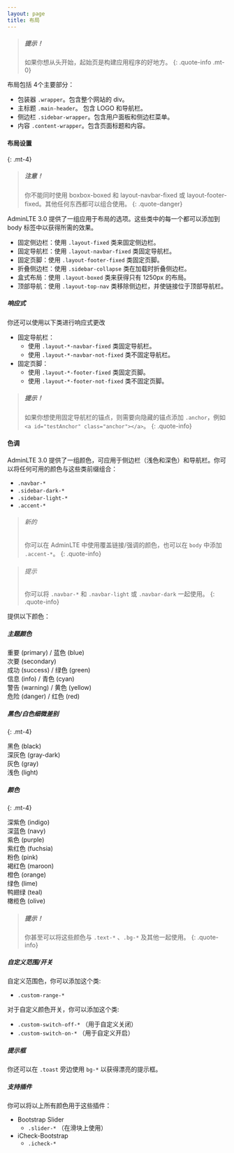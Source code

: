 ```yaml
---
layout: page
title: 布局
---
```


> ##### 提示！
> 如果你想从头开始，起始页是构建应用程序的好地方。
{: .quote-info .mt-0}

布局包括 4个主要部分：
- 包装器 `.wrapper`。包含整个网站的 div。
- 主标题 `.main-header`。 包含 LOGO 和导航栏。
- 侧边栏 `.sidebar-wrapper`。包含用户面板和侧边栏菜单。
- 内容 `.content-wrapper`。包含页面标题和内容。

#### 布局设置
{: .mt-4}

> ##### 注意！
> 你不能同时使用 boxbox-boxed 和 layout-navbar-fixed 或 layout-footer-fixed。其他任何东西都可以组合使用。
{: .quote-danger}

AdminLTE 3.0 提供了一组应用于布局的选项。这些类中的每一个都可以添加到 body 标签中以获得所需的效果。


- 固定侧边栏：使用 `.layout-fixed` 类来固定侧边栏。
- 固定导航栏：使用 `.layout-navbar-fixed` 类固定导航栏。
- 固定页脚：使用 `.layout-footer-fixed` 类固定页脚。
- 折叠侧边栏：使用 `.sidebar-collapse` 类在加载时折叠侧边栏。
- 盒式布局：使用 `.layout-boxed` 类来获得只有 1250px 的布局。
- 顶部导航：使用 `.layout-top-nav` 类移除侧边栏，并使链接位于顶部导航栏。


##### 响应式
你还可以使用以下类进行响应式更改
- 固定导航栏：
  - 使用 `.layout-*-navbar-fixed` 类固定导航栏。
  - 使用 `.layout-*-navbar-not-fixed` 类不固定导航栏。
- 固定页脚：
  - 使用 `.layout-*-footer-fixed` 类固定页脚。
  - 使用 `.layout-*-footer-not-fixed` 类不固定页脚。

> ##### 提示！
> 如果你想使用固定导航栏的锚点，则需要向隐藏的锚点添加 `.anchor`，例如 `<a id="testAnchor" class="anchor"></a>`。
{: .quote-info}


#### 色调

AdminLTE 3.0 提供了一组颜色，可应用于侧边栏（浅色和深色）和导航栏。你可以将任何可用的颜色与这些类前缀组合：

- `.navbar-*`
- `.sidebar-dark-*`
- `.sidebar-light-*`
- `.accent-*`

> ###### 新的
> 你可以在 AdminLTE 中使用覆盖链接/强调的颜色，也可以在 `body` 中添加 `.accent-*`。
{: .quote-info}

> ###### 提示
> 你可以将 `.navbar-*` 和 `.navbar-light` 或 `.navbar-dark` 一起使用。
{: .quote-info}

提供以下颜色：

##### 主题颜色
<div class="row">
  <div class="col-sm-4 col-lg-3 p-3 bg-primary"> 重要 (primary) / 蓝色 (blue)</div>
  <div class="col-sm-4 col-lg-3 p-3 bg-secondary"> 次要 (secondary)</div>
  <div class="col-sm-4 col-lg-3 p-3 bg-success"> 成功 (success) / 绿色 (green)</div>
  <div class="col-sm-4 col-lg-3 p-3 bg-info"> 信息 (info) / 青色 (cyan)</div>
  <div class="col-sm-4 col-lg-3 p-3 bg-warning"> 警告 (warning) / 黄色 (yellow)</div>
  <div class="col-sm-4 col-lg-3 p-3 bg-danger"> 危险 (danger) / 红色 (red)</div>
</div>

##### 黑色/白色细微差别
{: .mt-4}
<div class="row">
  <div class="col-sm-4 col-lg-3 p-3 bg-black"> 黑色 (black)</div>
  <div class="col-sm-4 col-lg-3 p-3 bg-gray-dark"> 深灰色 (gray-dark)</div>
  <div class="col-sm-4 col-lg-3 p-3 bg-gray"> 灰色 (gray)</div>
  <div class="col-sm-4 col-lg-3 p-3 bg-light"> 浅色 (light)</div>
</div>

##### 颜色
{: .mt-4}
<div class="row">
  <div class="col-sm-4 col-lg-3 p-3 bg-indigo"> 深紫色 (indigo)</div>
  <div class="col-sm-4 col-lg-3 p-3 bg-navy"> 深蓝色 (navy)</div>
  <div class="col-sm-4 col-lg-3 p-3 bg-purple"> 紫色 (purple)</div>
  <div class="col-sm-4 col-lg-3 p-3 bg-fuchsia"> 紫红色 (fuchsia)</div>
  <div class="col-sm-4 col-lg-3 p-3 bg-pink"> 粉色 (pink)</div>
  <div class="col-sm-4 col-lg-3 p-3 bg-maroon"> 褐红色 (maroon)</div>
  <div class="col-sm-4 col-lg-3 p-3 bg-orange"> 橙色 (orange)</div>
  <div class="col-sm-4 col-lg-3 p-3 bg-lime"> 绿色 (lime)</div>
  <div class="col-sm-4 col-lg-3 p-3 bg-teal"> 鸭翅绿 (teal)</div>
  <div class="col-sm-4 col-lg-3 p-3 bg-olive"> 橄榄色 (olive)</div>
</div>

> ##### 提示！
> 你甚至可以将这些颜色与 `.text-*` 、`.bg-*` 及其他一起使用。
{: .quote-info}


##### 自定义范围/开关
自定义范围色，你可以添加这个类:
- `.custom-range-*`

对于自定义颜色开关，你可以添加这个类:
- `.custom-switch-off-*` （用于自定义关闭）
- `.custom-switch-on-*` （用于自定义开启）

##### 提示框
你还可以在 `.toast` 旁边使用 `bg-*` 以获得漂亮的提示框。

##### 支持插件
你可以将以上所有颜色用于这些插件：
- Bootstrap Slider
  - `.slider-*` （在滑块上使用）
- iCheck-Bootstrap
  - `.icheck-*`
